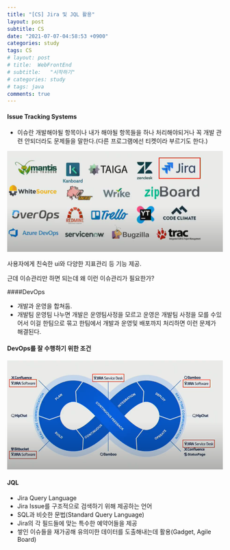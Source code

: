 ```yaml
---
title: "[CS] Jira 및 JQL 활용"
layout: post
subtitle: CS
date: "2021-07-07-04:58:53 +0900"
categories: study
tags: CS
# layout: post
# title:  WebFrontEnd
# subtitle:   "시작하기"
# categories: study
# tags: java
comments: true
---
```



#### Issue Tracking Systems
- 이슈란 개발해야될 항목이나 내가 해야될 항목들을 하나 처리해야되거나 꼭 개발 관련 안되더라도 문제들을 말한다.(다른 프로그램에선 티켓이라 부르기도 한다.)


![20210707_160129](/assets/20210707_160129.png)

사용자에게 친숙한 ui와 다양한 지표관리 등 기능 제공.

근데 이슈관리만 하면 되는데 왜 이런 이슈관리가 필요한가?

####DevOps

- 개발과 운영을 합쳐둠.
- 개발팀 운영팀 나누면 개발은 운영팀사정을 모르고 운영은 개발팀 사정을 모를 수있어서 이걸 한팀으로 묶고 한팀에서 개발과 운영및 배포까지 처리하면 이런 문제가 해결된다.

#### DevOps를 잘 수행하기 위한 조건


![20210707_164518](/assets/20210707_164518.png)



#### JQL

- Jira Query Language
- Jira Issue를 구조적으로 검색하기 위해 제공하는 언어
- SQL과 비슷한 문법(Standard Query Language)
- Jira의 각 필드들에 맞는 특수한 예약어들을 제공
- 쌓인 이슈들을 재가공해 유의미한 데이터를 도출해내는데 활용(Gadget, Agile Board)
